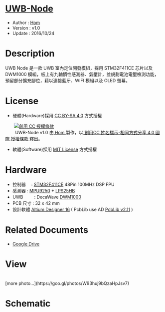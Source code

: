 [UWB-Node](https://github.com/KitSprout/UWB-Node)
========
* Author  : [Hom](http://about.me/Hom)
* Version : v1.0
* Update  : 2016/10/24

Description
========
UWB Node 是一款 UWB 室內定位開發模組，採用 STM32F411CE 芯片以及 DWM1000 模組，板上有九軸慣性感測器、氣壓計，並規劃電池電壓檢測功能，預留部分擴充腳位，藉以連接藍牙、WIFI 模組以及 OLED 螢幕。

License
========
* 硬體(Hardware)採用 [CC BY-SA 4.0](http://creativecommons.org/licenses/by-sa/4.0/deed.zh_TW)  方式授權 
  
　　<a rel="license" href="http://creativecommons.org/licenses/by-sa/4.0/deed.zh_TW"><img alt="創用 CC 授權條款" style="border-width:0" src="http://i.creativecommons.org/l/by-sa/3.0/tw/80x15.png" /></a>  
　　<span xmlns:dct="http://purl.org/dc/terms/" property="dct:title"> UWB-Node v1.0 </span>由<a xmlns:cc="http://creativecommons.org/ns#" href="http://about.me/Hom" property="cc:attributionName" rel="cc:attributionURL"> Hom </a>製作，以<a rel="license" href="http://creativecommons.org/licenses/by-sa/4.0/deed.zh_TW"> 創用CC 姓名標示-相同方式分享 4.0 國際 授權條款 </a>釋出。  

* 軟體(Software)採用 [MIT License](http://opensource.org/licenses/MIT) 方式授權  

Hardware
========
* 控制器　 : [STM32F411CE](http://www.st.com/web/en/catalog/mmc/FM141/SC1169/SS1577/LN1877/PF260148) 48Pin 100MHz DSP FPU
* 感測器   : [MPU9250](https://www.invensense.com/products/motion-tracking/9-axis/mpu-9250/) + [LPS25HB](http://www.st.com/content/st_com/en/products/mems-and-sensors/pressure-sensors/lps25hb.html)
* UWB 　　 : DecaWave [DWM1000](http://www.decawave.com/products/dwm1000-module)
* PCB 尺寸 : 32 x 42 mm
* 設計軟體 [Altium Designer 16](http://www.altium.com/en/products/altium-designer) ( PcbLib use AD [PcbLib v2.11](https://github.com/KitSprout/AltiumDesigner_PcbLibrary/releases/tag/v2.11) )

Related Documents
========
* [Google Drive](https://goo.gl/BwtKp3)

View
========
<img src=""/>
<img src=""/>
<br />
[more photo...](https://goo.gl/photos/W93huj9bQzaHpJsv7)

Schematic
========
<img src=""/>
